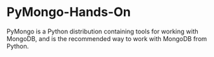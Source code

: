 # PyMongo-Hands-On
PyMongo is a Python distribution containing tools for working with MongoDB, and is the recommended way to work with MongoDB from Python.
